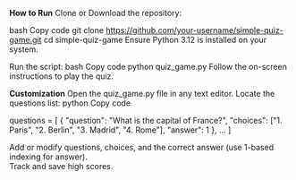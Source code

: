 **How to Run**
Clone or Download the repository:

bash
Copy code
git clone https://github.com/your-username/simple-quiz-game.git
cd simple-quiz-game
Ensure Python 3.12 is installed on your system.

Run the script:
bash
Copy code
python quiz_game.py
Follow the on-screen instructions to play the quiz.

**Customization**
Open the quiz_game.py file in any text editor.
Locate the questions list:
python
Copy code


questions = [
    {
        "question": "What is the capital of France?",
        "choices": ["1. Paris", "2. Berlin", "3. Madrid", "4. Rome"],
        "answer": 1
    },
    ...
]


Add or modify questions, choices, and the correct answer (use 1-based indexing for answer).     
Track and save high scores.
